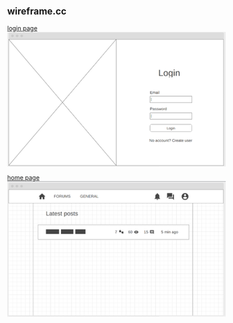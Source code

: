 ## wireframe.cc
[login page](https://wireframe.cc/Cv0dkz)
![](2023-06-28-00-11-07.png)

[home page](https://wireframe.cc/WJUIx5)
![](2023-06-28-04-20-34.png)